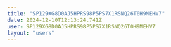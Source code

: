 ```yaml
---
title: "SP129XG8D0AJ5HPRS98P5PS7X1RSNQ26T0H9MEHV7"
date: 2024-12-10T12:13:24.741Z
user: SP129XG8D0AJ5HPRS98P5PS7X1RSNQ26T0H9MEHV7
layout: "users"
---
```

    